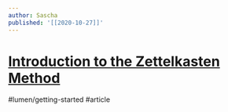 ```yaml
---
author: Sascha
published: '[[2020-10-27]]'
---
```


# [Introduction to the Zettelkasten Method](https://zettelkasten.de/introduction/)

#lumen/getting-started #article
